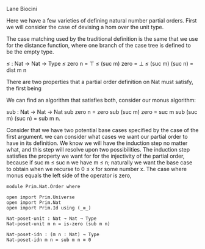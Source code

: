 Lane Biocini

Here we have a few varieties of defining natural number partial orders. First we
will consider the case of devising a hom over the unit type.

The case matching used by the traditional definition is the same that we use
for the distance function, where one branch of the case tree is defined to be
the empty type.

 _≤_ : Nat → Nat → Type
 _≤_ zero n = ⊤
 _≤_ (suc m) zero = ⊥
 _≤_ (suc m) (suc n) = dist m n

There are two properties that a partial order definition on Nat must satisfy, the
first being

We can find an algorithm that satisfies both, consider
our monus algorithm:

 sub : Nat → Nat → Nat
 sub zero n = zero
 sub (suc m) zero = suc m
 sub (suc m) (suc n) = sub m n.

Consider that we have two potential base cases specified by the case of the
first argument. we can consider what cases we want our partial order to have in
its definition. We know we will have the induction step no matter what, and this
step will resolve upon two possibilities. The induction step satisfies the
property we want for for the injectivity of the partial order, because if suc m
≤ suc n we have m ≤ n; naturally we want the base case to obtain when we recurse
to 0 ≤ x for some number x. The case where monus equals the left side of the
operator is zero,

```
module Prim.Nat.Order where

open import Prim.Universe
open import Prim.Nat
open import Prim.Id using (_≡_)

Nat-poset-unit : Nat → Nat → Type
Nat-poset-unit m n = is-zero (sub m n)

Nat-poset-idn : (m n : Nat) → Type
Nat-poset-idn m n = sub m n ≡ 0
